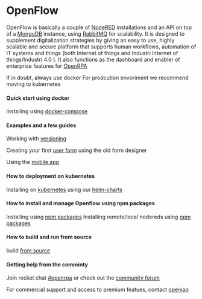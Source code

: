 # OpenFlow

OpenFlow is basically a couple of [NodeRED](https://nodered.org/) installations and an API on top of a [MongoDB](https://www.mongodb.com/) instance, using [RabbitMQ](https://www.rabbitmq.com/) for scalability. It is designed to supplement digitalization strategies by giving an easy to use, highly scalable and secure platform that supports human workflows, automation of IT systems and things (both Internet of things and  Industri Internet of things/Industri 4.0 ). It also functions as the dashboard and enabler of enterprise features for [OpenRPA](https://github.com/open-rpa/openrpa)

If in doubt, always use docker
For prodcution envoriment we recommend moving to kubernetes

#### Quick start using docker
Installing using [docker-compose](dockercompose)

#### Examples and a few guides

Working with [versioning](versioning)

Creating your first [user form](forms_old) using the old form designer

Using the [mobile app](mobileapp)

#### How to deployment on kubernetes

Installing on [kubernetes](kubernetes)
using our [helm-charts](github.com/open-rpa/helm-charts/)

#### How to install and manage Openflow using npm packages
Installing using [npm packages](npmopenflow)
Installing remote/local nodereds using [npm packages](npmnodered)

#### How to build and run from source
build [from source](buildsource)

#### Getting help from the comminty
Join rocket chat [#openrpa](https://rocket.openiap.io/)
or check out the [community forum](https://nn.openiap.io/)

For commercial support and access to premium featues, contact [openiap](https://openiap.io/)
